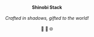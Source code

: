 <p align="center">
  <span><b>Shinobi Stack</b></span>
  <br><br>
  <span><i>Crafted in shadows, gifted to the world!</i></span>
  <br><br>
  <span>🥷 💾 🌐</span>
  <br>
</p>

